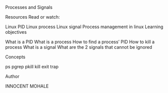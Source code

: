 Processes and Signals


Resources Read or watch:

Linux PID
Linux process
Linux signal
Process management in linux
Learning objectives


What is a PID
What is a process
How to find a process’ PID
How to kill a process
What is a signal
What are the 2 signals that cannot be ignored

Concepts

ps
pgrep
pkill
kill
exit
trap

Author

INNOCENT MOHALE
